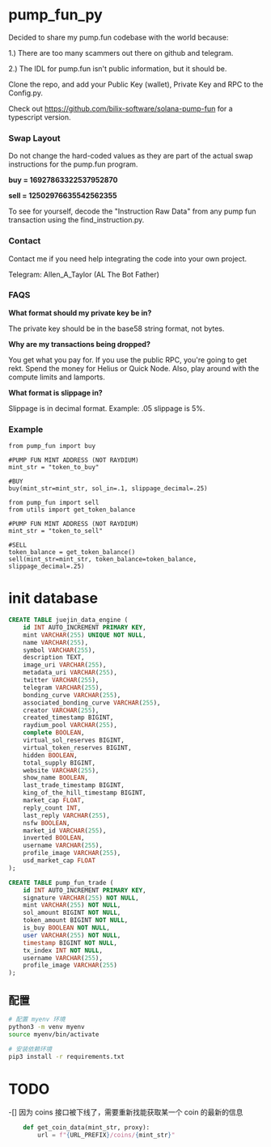 # pump_fun_py

Decided to share my pump.fun codebase with the world because: 

1.) There are too many scammers out there on github and telegram.

2.) The IDL for pump.fun isn't public information, but it should be. 

Clone the repo, and add your Public Key (wallet), Private Key and RPC to the Config.py.

Check out https://github.com/bilix-software/solana-pump-fun for a typescript version. 

### Swap Layout
Do not change the hard-coded values as they are part of the actual swap instructions for the pump.fun program. 

**buy = 16927863322537952870**

**sell = 12502976635542562355**

To see for yourself, decode the "Instruction Raw Data" from any pump fun transaction using the find_instruction.py. 

### Contact

Contact me if you need help integrating the code into your own project. 

Telegram: Allen_A_Taylor (AL The Bot Father)

### FAQS

**What format should my private key be in?** 

The private key should be in the base58 string format, not bytes. 

**Why are my transactions being dropped?** 

You get what you pay for. If you use the public RPC, you're going to get rekt. Spend the money for Helius or Quick Node. Also, play around with the compute limits and lamports.

**What format is slippage in?** 

Slippage is in decimal format. Example: .05 slippage is 5%. 

### Example

```
from pump_fun import buy

#PUMP FUN MINT ADDRESS (NOT RAYDIUM)
mint_str = "token_to_buy"

#BUY
buy(mint_str=mint_str, sol_in=.1, slippage_decimal=.25)

```
```
from pump_fun import sell
from utils import get_token_balance

#PUMP FUN MINT ADDRESS (NOT RAYDIUM)
mint_str = "token_to_sell"

#SELL
token_balance = get_token_balance()
sell(mint_str=mint_str, token_balance=token_balance, slippage_decimal=.25)

```

# init database

``` sql
CREATE TABLE juejin_data_engine (
    id INT AUTO_INCREMENT PRIMARY KEY,
    mint VARCHAR(255) UNIQUE NOT NULL,
    name VARCHAR(255),
    symbol VARCHAR(255),
    description TEXT,
    image_uri VARCHAR(255),
    metadata_uri VARCHAR(255),
    twitter VARCHAR(255),
    telegram VARCHAR(255),
    bonding_curve VARCHAR(255),
    associated_bonding_curve VARCHAR(255),
    creator VARCHAR(255),
    created_timestamp BIGINT,
    raydium_pool VARCHAR(255),
    complete BOOLEAN,
    virtual_sol_reserves BIGINT,
    virtual_token_reserves BIGINT,
    hidden BOOLEAN,
    total_supply BIGINT,
    website VARCHAR(255),
    show_name BOOLEAN,
    last_trade_timestamp BIGINT,
    king_of_the_hill_timestamp BIGINT,
    market_cap FLOAT,
    reply_count INT,
    last_reply VARCHAR(255),
    nsfw BOOLEAN,
    market_id VARCHAR(255),
    inverted BOOLEAN,
    username VARCHAR(255),
    profile_image VARCHAR(255),
    usd_market_cap FLOAT
);
```

``` sql
CREATE TABLE pump_fun_trade (
    id INT AUTO_INCREMENT PRIMARY KEY,
    signature VARCHAR(255) NOT NULL,
    mint VARCHAR(255) NOT NULL,
    sol_amount BIGINT NOT NULL,
    token_amount BIGINT NOT NULL,
    is_buy BOOLEAN NOT NULL,
    user VARCHAR(255) NOT NULL,
    timestamp BIGINT NOT NULL,
    tx_index INT NOT NULL,
    username VARCHAR(255),
    profile_image VARCHAR(255)
);
```

## 配置


```bash
# 配置 myenv 环境
python3 -m venv myenv
source myenv/bin/activate

# 安装依赖环境
pip3 install -r requirements.txt
```

# TODO

-[] 因为 coins 接口被下线了，需要重新找能获取某一个 coin 的最新的信息
```python
    def get_coin_data(mint_str, proxy):
        url = f"{URL_PREFIX}/coins/{mint_str}"
```